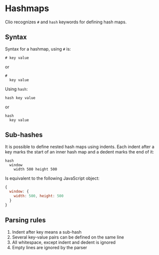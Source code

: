# Hashmaps

Clio recognizes `#` and `hash` keywords for defining hash maps.

## Syntax

Syntax for a hashmap, using `#` is:

```clio
# key value
```

or

```clio
#
  key value
```

Using `hash`:

```clio
hash key value
```

or

```clio
hash
  key value
```

## Sub-hashes

It is possible to define nested hash maps using indents.
Each indent after a key marks the start of an inner hash map
and a dedent marks the end of it:

```clio
hash
  window
    width 500 height 500
```

Is equivalent to the following JavaScript object:

```JavaScript
{
  window: {
    width: 500, height: 500
  }
}
```

## Parsing rules

1. Indent after key means a sub-hash
2. Several key-value pairs can be defined on the same line
3. All whitespace, except indent and dedent is ignored
4. Empty lines are ignored by the parser
